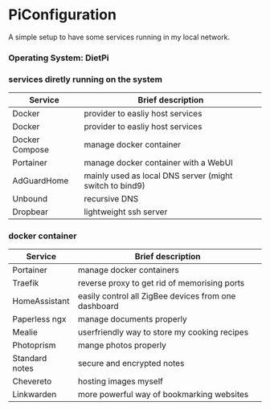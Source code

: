 # PiConfiguration
A simple setup to have some services running in my local network.

### Operating System: DietPi

### services diretly running on the system
| Service           | Brief description |
| -                 | - |
| Docker            | provider to easliy host services |
| Docker            | provider to easliy host services |
| Docker Compose    | manage docker container |
| Portainer         | manage docker container with a WebUI |
| AdGuardHome       | mainly used as local DNS server (might switch to bind9) |
| Unbound           | recursive DNS |
| Dropbear          | lightweight ssh server |

### docker container
| Service           | Brief description |
| -                 | - |
| Portainer         | manage docker containers |
| Traefik           | reverse proxy to get rid of memorising ports |
| HomeAssistant     | easily control all ZigBee devices from one dashboard |
| Paperless ngx     | manage documents properly |
| Mealie            | userfriendly way to store my cooking recipes |
| Photoprism        | mange photos properly |
| Standard notes    | secure and encrypted notes |
| Chevereto         | hosting images myself |
| Linkwarden        | more powerful way of bookmarking websites |

